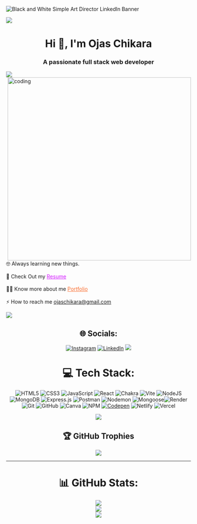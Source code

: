 ![Black and White Simple Art Director LinkedIn Banner](https://github.com/user-attachments/assets/f90ec2fd-2474-485c-b63d-932c9d035015)


<img src='https://raw.githubusercontent.com/andreasbm/readme/master/assets/lines/colored.png' />

<h1 align="center">Hi 👋, I'm Ojas Chikara</h1>
<h3 align="center">A passionate full stack web developer</h3>

<img src='https://raw.githubusercontent.com/andreasbm/readme/master/assets/lines/colored.png' />


 <img align="right" alt="coding" width="500" src="https://raw.githubusercontent.com/PolarBearGG/PolarBearGG/master/web-developer.gif">
<br>

🤓 Always learning new things.
<br>
<br>
🤔 Check Out my <a href="https://drive.google.com/file/d/1GUqw2xI5NTJZKB1Ee1TXQRQ2tMzCMNxi/view?usp=sharing" style="color: rgb(211, 28, 255);">Resume</a>
<br><br>
👨‍💻 Know more about me <a href="https://ojas-portfolio-a578.vercel.app/" style="color: rgb(250, 111, 50);">Portfolio</a>
<br><br>
⚡ How to reach me <a href="mailto:ojaschikara@gmail.com" style="color:rgb(250, 111, 50);">ojaschikara@gmail.com</a>

<img src='https://raw.githubusercontent.com/andreasbm/readme/master/assets/lines/colored.png' />

<div align="center">

## 🌐 Socials:
[![Instagram](https://img.shields.io/badge/Instagram-%23E4405F.svg?logo=Instagram&logoColor=white)](https://instagram.com/____chikara_jaat____) [![LinkedIn](https://img.shields.io/badge/LinkedIn-%230077B5.svg?logo=linkedin&logoColor=white)](https://www.linkedin.com/in/ojas-chikara/) 
<img src='https://raw.githubusercontent.com/andreasbm/readme/master/assets/lines/colored.png' />

<div align="center">

 # 💻 Tech Stack:

![HTML5](https://img.shields.io/badge/html5-%23E34F26.svg?style=for-the-badge&logo=html5&logoColor=white) ![CSS3](https://img.shields.io/badge/css3-%231572B6.svg?style=for-the-badge&logo=css3&logoColor=white) ![JavaScript](https://img.shields.io/badge/javascript-%23323330.svg?style=for-the-badge&logo=javascript&logoColor=%23F7DF1E) ![React](https://img.shields.io/badge/react-%2320232a.svg?style=for-the-badge&logo=react&logoColor=%2361DAFB) ![Chakra](https://img.shields.io/badge/chakra-%234ED1C5.svg?style=for-the-badge&logo=chakraui&logoColor=white) ![Vite](https://img.shields.io/badge/vite-%23646CFF.svg?style=for-the-badge&logo=vite&logoColor=white) ![NodeJS](https://img.shields.io/badge/node.js-6DA55F?style=for-the-badge&logo=node.js&logoColor=white) ![MongoDB](https://img.shields.io/badge/MongoDB-%234ea94b.svg?style=for-the-badge&logo=mongodb&logoColor=white) ![Express.js](https://img.shields.io/badge/express.js-%23404d59.svg?style=for-the-badge&logo=express&logoColor=%2361DAFB) ![Postman](https://img.shields.io/badge/Postman-FF6C37?style=for-the-badge&logo=postman&logoColor=white) ![Nodemon](https://img.shields.io/badge/NODEMON-%23323330.svg?style=for-the-badge&logo=nodemon&logoColor=%BBDEAD) <img src="https://img.shields.io/badge/Mongoose-%23880000.svg?&style=for-the-badge&logo=mongoose&logoColor=white" alt="Mongoose">![Render](https://img.shields.io/badge/Render-%46E3B7.svg?style=for-the-badge&logo=render&logoColor=white)  ![Git](https://img.shields.io/badge/git-%23F05033.svg?style=for-the-badge&logo=git&logoColor=white) ![GitHub](https://img.shields.io/badge/github-%23121011.svg?style=for-the-badge&logo=github&logoColor=white) ![Canva](https://img.shields.io/badge/Canva-%2300C4CC.svg?style=for-the-badge&logo=Canva&logoColor=white) ![NPM](https://img.shields.io/badge/NPM-%23CB3837.svg?style=for-the-badge&logo=npm&logoColor=white) [![Codepen](https://img.shields.io/badge/Codepen-000000?style=for-the-badge&logo=codepen&logoColor=white)](https://codepen.io/Uttam-Mane) ![Netlify](https://img.shields.io/badge/netlify-%23000000.svg?style=for-the-badge&logo=netlify&logoColor=#00C7B7) ![Vercel](https://img.shields.io/badge/vercel-%23000000.svg?style=for-the-badge&logo=vercel&logoColor=white)

<img src='https://raw.githubusercontent.com/andreasbm/readme/master/assets/lines/colored.png' />

## 🏆 GitHub Trophies
![](https://github-profile-trophy.vercel.app/?username=Ojaschikara&theme=radical&no-frame=false&no-bg=true&margin-w=4)

---

# 📊 GitHub Stats:
![](https://github-readme-stats.vercel.app/api?username=Ojaschikara&theme=dark&hide_border=false&include_all_commits=false&count_private=false)<br/>
![](https://github-readme-streak-stats.herokuapp.com/?user=Ojaschikara&theme=dark&hide_border=false)<br/>
![](https://github-readme-stats.vercel.app/api/top-langs/?username=Ojaschikara&theme=dark&hide_border=false&include_all_commits=false&count_private=false&layout=compact)
